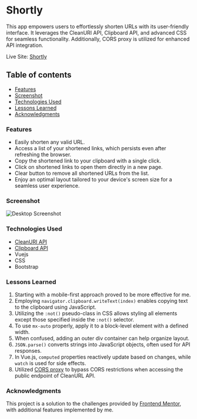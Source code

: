 # Shortly

This app empowers users to effortlessly shorten URLs with its user-friendly interface. It leverages the CleanURI API, Clipboard API, and advanced CSS for seamless functionality. Additionally, CORS proxy is utilized for enhanced API integration.

Live Site: [Shortly](https://sushmoy.github.io/shortly/)

## Table of contents

- [Features](#features)
- [Screenshot](#screenshot)
- [Technologies Used](#technologies-used)
- [Lessons Learned](#lessons-learned)
- [Acknowledgments](#acknowledgments)

### Features

- Easily shorten any valid URL.
- Access a list of your shortened links, which persists even after refreshing the browser.
- Copy the shortened link to your clipboard with a single click.
- Click on shortened links to open them directly in a new page.
- Clear button to remove all shortened URLs from the list.
- Enjoy an optimal layout tailored to your device's screen size for a seamless user experience.

### Screenshot

![Desktop Screenshot](./public/screenshot-desktop.jpeg)

### Technologies Used

- [CleanURI API](https://cleanuri.com/docs)
- [Clipboard API](https://developer.mozilla.org/en-US/docs/Web/API/Clipboard/)
- Vuejs
- CSS
- Bootstrap

### Lessons Learned

1. Starting with a mobile-first approach proved to be more effective for me.
2. Employing `navigator.clipboard.writeText(index)` enables copying text to the clipboard using JavaScript.
3. Utilizing the `:not()` pseudo-class in CSS allows styling all elements except those specified inside the `:not()` selector.
4. To use `mx-auto` properly, apply it to a block-level element with a defined width.
5. When confused, adding an outer div container can help organize layout.
6. `JSON.parse()` converts strings into JavaScript objects, often used for API responses.
7. In Vue.js, `computed` properties reactively update based on changes, while `watch` is used for side effects.
8. Utilized [CORS proxy](https://corsproxy.io/) to bypass CORS restrictions when accessing the public endpoint of CleanURL API.

### Acknowledgments

This project is a solution to the challenges provided by [Frontend Mentor](https://www.frontendmentor.io/solutions/efficient-age-calculation-with-javascript-and-vuejs-validation-L9dCXc8B0f), with additional features implemented by me.
